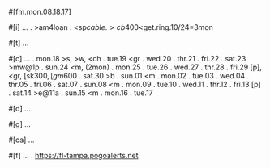 #[fm.mon.08.18.17]

#[i]
...
. >am4loan
. <sp$cable
. >cb$400<get.ring.10/24=3mon

#[t]
...

#[c]
...
. mon.18 >s, >w, <ch
. tue.19 <gr
. wed.20
. thr.21
. fri.22
. sat.23 >mw@1p
. sun.24 <m, (2mon)
. mon.25
. tue.26
. wed.27
. thr.28
. fri.29 [p], <gr, [sk$300, [gm$600
. sat.30 >b
. sun.01 <m
. mon.02
. tue.03
. wed.04
. thr.05
. fri.06
. sat.07
. sun.08 <m
. mon.09
. tue.10
. wed.11
. thr.12
. fri.13 [p]
. sat.14 >e@11a
. sun.15 <m
. mon.16
. tue.17

#[d]
...

#[g]
...

#[ca]
...

#[f]
...
. https://fl-tampa.pogoalerts.net


